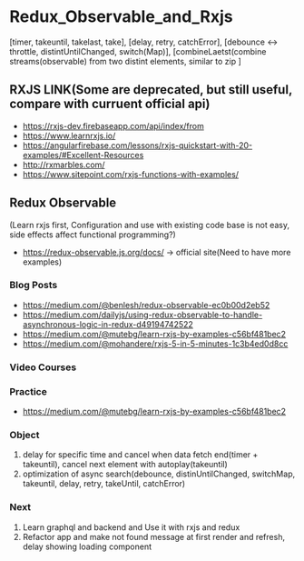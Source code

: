 # Redux_Observable_and_Rxjs

[timer, takeuntil, takelast, take], 
[delay, retry, catchError],
[debounce <-> throttle, distintUntilChanged, switch(Map)], 
[combineLaetst(combine streams(observable) from two distint elements, similar to zip ]


## RXJS LINK(Some are deprecated, but still useful, compare with curruent official api)

 * https://rxjs-dev.firebaseapp.com/api/index/from
 * https://www.learnrxjs.io/
 * https://angularfirebase.com/lessons/rxjs-quickstart-with-20-examples/#Excellent-Resources
 * http://rxmarbles.com/
 * https://www.sitepoint.com/rxjs-functions-with-examples/
 
## Redux Observable
(Learn rxjs first, Configuration and use with existing code base is not easy, side effects affect functional programming?)

 * https://redux-observable.js.org/docs/ -> official site(Need to have more examples)
 
 ### Blog Posts
 
 * https://medium.com/@benlesh/redux-observable-ec0b00d2eb52
 * https://medium.com/dailyjs/using-redux-observable-to-handle-asynchronous-logic-in-redux-d49194742522
 * https://medium.com/@mutebg/learn-rxjs-by-examples-c56bf481bec2
 * https://medium.com/@mohandere/rxjs-5-in-5-minutes-1c3b4ed0d8cc

 ### Video Courses
 

 
 ### Practice
 
 * https://medium.com/@mutebg/learn-rxjs-by-examples-c56bf481bec2
 
### Object

 1. delay for specific time and cancel when data fetch end(timer + takeuntil), cancel next element with autoplay(takeuntil)
 2. optimization of async search(debounce, distinUntilChanged, switchMap, takeuntil, delay, retry, takeUntil, catchError)
 
### Next 

 1. Learn graphql and backend and Use it with rxjs and redux
 2. Refactor app and make not found message at first render and refresh, delay showing loading component  
